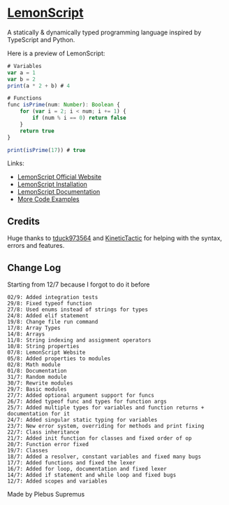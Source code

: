 # [LemonScript](https://plebussupremus1234.github.io/LemonScript/)

A statically & dynamically typed programming language inspired by TypeScript and Python. 

Here is a preview of LemonScript:
```js
# Variables
var a = 1
var b = 2
print(a * 2 + b) # 4

# Functions
func isPrime(num: Number): Boolean {
    for (var i = 2; i < num; i += 1) {
        if (num % i == 0) return false
    }
    return true
}

print(isPrime(17)) # true
```

Links:
- [LemonScript Official Website](https://plebussupremus1234.github.io/LemonScript/)
- [LemonScript Installation](https://plebussupremus1234.github.io/LemonScript/docs/setup/intro)
- [LemonScript Documentation](https://plebussupremus1234.github.io/LemonScript/docs/documentation/intro)
- [More Code Examples](https://plebussupremus1234.github.io/LemonScript/docs/examples/classes/class)

## Credits
Huge thanks to [tduck973564](https://github.com/tduck973564) and [KineticTactic](https://github.com/KineticTactic) for helping with the syntax, errors and features. 

## Change Log
Starting from 12/7 because I forgot to do it before
```
02/9: Added integration tests
29/8: Fixed typeof function
27/8: Used enums instead of strings for types
24/8: Added elif statement
19/8: Change file run command
17/8: Array Types
14/8: Arrays
11/8: String indexing and assignment operators
10/8: String properties
07/8: LemonScript Website
05/8: Added properties to modules
02/8: Math module
01/8: Documentation
31/7: Random module
30/7: Rewrite modules
29/7: Basic modules
27/7: Added optional argument support for funcs
26/7: Added typeof func and types for function args
25/7: Added multiple types for variables and function returns + documentation for it
24/7: Added singular static typing for variables
23/7: New error system, overriding for methods and print fixing
22/7: Class inheritance
21/7: Added init function for classes and fixed order of op
20/7: Function error fixed
19/7: Classes
18/7: Added a resolver, constant variables and fixed many bugs
17/7: Added functions and fixed the lexer
16/7: Added for loop, documentation and fixed lexer
14/7: Added if statement and while loop and fixed bugs
12/7: Added scopes and variables
```

Made by Plebus Supremus